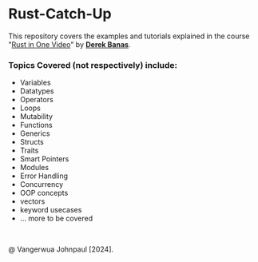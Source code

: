 # Rust-Catch-Up

This repository covers the examples and tutorials explained in the course  "[Rust in One Video](https://www.google.com/url?sa=t&source=web&rct=j&opi=89978449&url=https://www.youtube.com/watch%3Fv%3DygL_xcavzQ4&ved=2ahUKEwjM5afysYiHAxUxT0EAHdqKCJYQwqsBegQIEBAG&usg=AOvVaw0hvRMlUScJ1hLceTnwdDir)" by [**Derek Banas**](https://www.google.com/url?sa=t&source=web&rct=j&opi=89978449&url=https://www.youtube.com/user/derekbanas&ved=2ahUKEwjc-5zKtoiHAxWBQUEAHYw_C0cQFnoECAgQAQ&usg=AOvVaw0V-py3gFWD3EvVPgzThiAQ).

### Topics Covered (not respectively) include:
- Variables
- Datatypes
- Operators
- Loops
- Mutability
- Functions
- Generics
- Structs
- Traits
- Smart Pointers
- Modules
- Error Handling
- Concurrency
- OOP concepts
- vectors
- keyword usecases
- ... more to be covered


<br>


@ Vangerwua Johnpaul [2024].
